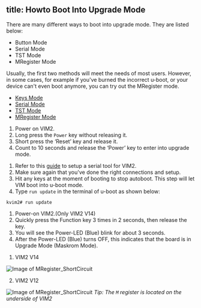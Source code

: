title: Howto Boot Into Upgrade Mode
---

There are many different ways to boot into upgrade mode. They are listed below:

* Button Mode
* Serial Mode
* TST Mode
* MRegister Mode

Usually, the first two methods will meet the needs of most users. However, in some cases, for example if you've burned the incorrect u-boot, or your device can't even boot anymore, you can try out the MRegister mode.

<ul class="nav nav-tabs" id="myTab" role="tablist">
  <li class="nav-item" role="presentation">
    <a class="nav-link active" id="keys-tab" data-toggle="tab" href="#keys" role="tab" aria-controls="keys" aria-selected="true">Keys Mode</a>
  </li>
  <li class="nav-item" role="presentation">
    <a class="nav-link" id="serial-tab" data-toggle="tab" href="#serial" role="tab" aria-controls="serial" aria-selected="false">Serial Mode</a>
  </li>
  <li class="nav-item" role="presentation">
    <a class="nav-link" id="tst-tab" data-toggle="tab" href="#tst" role="tab" aria-controls="tst" aria-selected="false">TST Mode</a>
  </li>
  <li class="nav-item" role="presentation">
    <a class="nav-link" id="mregister-tab" data-toggle="tab" href="#mregister" role="tab" aria-controls="mregister" aria-selected="false">MRegister Mode</a>
  </li>
</ul>
<div class="tab-content" id="myTabContent">
<div class="tab-pane fade show active" id="keys" role="tabpanel" aria-labelledby="keys-tab">

1. Power on VIM2.
2. Long press the `Power` key without releasing it.
3. Short press the ‘Reset’ key and release it.
4. Count to 10 seconds and release the ‘Power’ key to enter into upgrade mode.

</div>
<div class="tab-pane fade" id="serial" role="tabpanel" aria-labelledby="serial-tab">

1. Refer to this [guide](SetupSerialTool.html) to setup a serial tool for VIM2.
2. Make sure again that you've done the right connections and setup.
3. Hit any keys at the moment of booting to stop autoboot. This step will let VIM boot into u-boot mode.
4. Type `run update` in the terminal of u-boot as shown below:

```
kvim2# run update
```

</div>
<div class="tab-pane fade" id="tst" role="tabpanel" aria-labelledby="tst-tab">

1. Power-on VIM2.(Only VIM2 V14)
2. Quickly press the Function key 3 times in 2 seconds, then release the key.
3. You will see the Power-LED (Blue) blink for about 3 seconds.  
4. After the Power-LED (Blue) turns OFF, this indicates that the board is in Upgrade Mode (Maskrom Mode).

</div>
<div class="tab-pane fade" id="mregister" role="tabpanel" aria-labelledby="mregister-tab">

1. VIM2 V14

![Image of MRegister_ShortCircuit](/android/images/vim2/MRegister_ShortCircuit_V14.png)

2. VIM2 V12

![Image of MRegister_ShortCircuit](/android/images/vim2/mregister_short_circuit.png)
*Tip: The `M` register is located on the underside of VIM2*

</div>
</div> 


